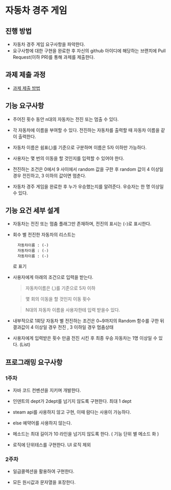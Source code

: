 # 자동차 경주 게임
## 진행 방법
* 자동차 경주 게임 요구사항을 파악한다.
* 요구사항에 대한 구현을 완료한 후 자신의 github 아이디에 해당하는 브랜치에 Pull Request(이하 PR)를 통해 과제를 제출한다.

## 과제 제출 과정
* [과제 제출 방법](https://github.com/next-step/nextstep-docs/tree/master/precourse)


## 기능 요구사항

* 주어진 횟수 동안 n대의 자동차는 전진 또는 멈출 수 있다. 

* 각 자동차에 이름을 부여할 수 있다. 전진하는 자동차를 출력할 때 자동차 이름을 같이 출력한다. 

* 자동차 이름은 쉼표(,)를 기준으로 구분하며 이름은 5자 이하만 가능하다. 

* 사용자는 몇 번의 이동을 할 것인지를 입력할 수 있어야 한다. 

* 전진하는 조건은 0에서 9 사이에서 random 값을 구한 후 random 값이 4 이상일 경우 전진하고, 3 이하의 값이면 멈춘다. 

* 자동차 경주 게임을 완료한 후 누가 우승했는지를 알려준다. 우승자는 한 명 이상일 수 있다.


## 기능 요건 세부 설계

* 자동차는 전진 또는 멈춤 플래그만 존재하며, 전진의 표시는 (-)로 표시한다.

* 회수 별 전진한 자동차의 리스트는 
  ```
    자동차이름 : (-) 
    자동차이름 : (-) 
    자동차이름 : (-)
   ``` 
  로 표기 
  
* 사용자에게 아래의 조건으로  입력을 받는다.
  > 자동차이름은 (,)를 기준으로 5자 이하
  
  > 몇 회의 이동을 할 것인지 이동 횟수
  
  > N대의 자동차 이름을 사용자한테 입력 받을수 있다.
  
* 내부적으로 1회당 자동차 별 전진하는 조건은 0~9까지의 Random 함수를 구한 뒤 결과값이 4 이상일 경우 전진 , 3 이하일 경우 멈춤상태

* 사용자에게 입력받은 횟수 만큼 전진 시킨 후 최종 우승 자동차는 1명 이상일 수 있다. (List)


## 프로그래밍 요구사항 
  ### 1주차 
 * 자바 코드 컨벤션을 지키며 개발한다.
 
 * 인덴트의 dept가 2dept를 넘기지 않도록 구현한다. 최대 1 dept
 
 * steam api를 사용하지 않고 구현, 이때 람다는 사용이 가능하다.
 
 * else 예약어를 사용하지 않는다.
 
 * 메소드는 최대 길이가 10 라인을 넘기지 않도록 한다. ( 기능 단위 별 메소드 화 )    
 
 * 로직에 단위테스를 구현한다. UI 로직 제외

  ### 2주차
 * 일급콜렉션을 활용하여 구현한다.
 
 * 모든 원시값과 문자열을 포장한다.
 